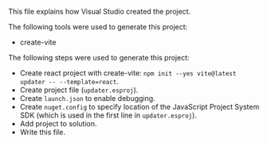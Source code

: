 This file explains how Visual Studio created the project.

The following tools were used to generate this project:
- create-vite

The following steps were used to generate this project:
- Create react project with create-vite: `npm init --yes vite@latest updater -- --template=react`.
- Create project file (`updater.esproj`).
- Create `launch.json` to enable debugging.
- Create `nuget.config` to specify location of the JavaScript Project System SDK (which is used in the first line in `updater.esproj`).
- Add project to solution.
- Write this file.
